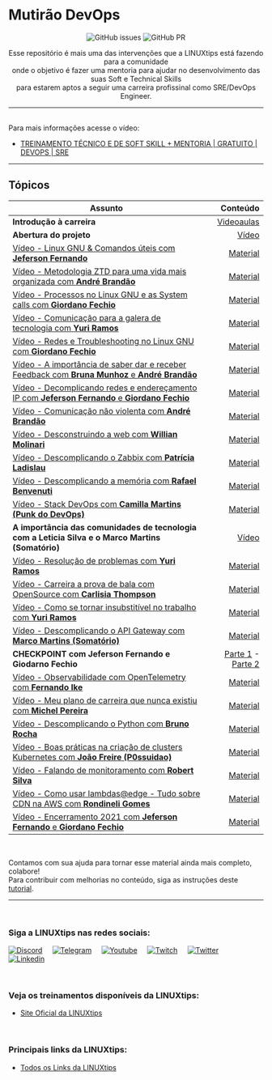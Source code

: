 #  Mutirão DevOps

<p align="center">

  <img alt="GitHub issues" src="https://img.shields.io/github/issues/badtuxx/MutiraoDevOps">
  <img alt="GitHub PR" src="https://img.shields.io/github/issues-pr/badtuxx/MutiraoDevOps">

</p>

<p align="center">
Esse repositório é mais uma das intervenções que a LINUXtips está fazendo para a comunidade </br> onde o objetivo é fazer uma mentoria para ajudar no desenvolvimento das suas Soft e Technical Skills </br> para estarem aptos a seguir uma carreira profissinal como SRE/DevOps Engineer.
</p>

---

<br/>
Para mais informações acesse o vídeo:

* [TREINAMENTO TÉCNICO E DE SOFT SKILL + MENTORIA | GRATUITO | DEVOPS | SRE](https://www.youtube.com/watch?v=FC0osj1Blik)

---

## Tópicos

| Assunto                                                                                                                                                             |                                                                   Conteúdo |
| ------------------------------------------------------------------------------------------------------------------------------------------------------------------- | -------------------------------------------------------------------------: |
| **Introdução à carreira**                                                                                                                                           |                               [Videoaulas](Preparatorio_Mutirao/README.md) |
| **Abertura do projeto**                                                                                                                                             | [Vídeo](https://www.twitch.tv/videos/1023835055) |
| [Vídeo -  Linux GNU & Comandos úteis com **Jeferson Fernando**](https://www.twitch.tv/videos/1031695846)                                  |                                  [Material](Conceitos_Linux/Command_List/) |
| [Vídeo - Metodologia ZTD para uma vida mais organizada com **André Brandão**](https://www.twitch.tv/videos/1039460668)                    |                         [Material](Soft_Skills/Organizacao_Produtividade/) |
| [Vídeo - Processos no Linux GNU e as System calls com **Giordano Fechio**](https://www.twitch.tv/videos/1046921715)                       |                                       [Material](Conceitos_Linux/Process/) |
| [Vídeo - Comunicação para a galera de tecnologia com **Yuri Ramos**](https://www.twitch.tv/videos/1054215924)                             |                                        [Material](Soft_Skills/Comunicacao/Comunicacao_em_tecnologia/) |
| [Vídeo - Redes e Troubleshooting no Linux GNU com **Giordano Fechio**](https://www.twitch.tv/videos/1061329137)                           |                                       [Material](Conceitos_Linux/Network/) |
| [Vídeo - A importância de saber dar e receber Feedback com **Bruna Munhoz** e **André Brandão**](https://www.twitch.tv/videos/1061329137) |                                          [Material](Soft_Skills/Feedback/) |
| [Vídeo - Decomplicando redes e endereçamento IP com **Jeferson Fernando** e **Giordano Fechio**](https://www.twitch.tv/videos/1075691058) |                                          [Material](Conceitos_Linux/Network/) |
| [Vídeo - Comunicação não violenta com **André Brandão**](https://www.twitch.tv/videos/1082723293) |                                          [Material](Soft_Skills/Comunicacao/Comunicacao_nao_violenta/) |
| [Vídeo - Desconstruindo a web com **Willian Molinari**](https://www.twitch.tv/videos/1089776626) |                                          [Material](https://cege.la/3hIYiCc) |
| [Vídeo - Descomplicando o Zabbix com **Patrícia Ladislau**](https://www.twitch.tv/videos/1096900430) |                                          [Material](https://github.com/patricialadislaus/MUTIRAODEVOPS) |
| [Vídeo - Descomplicando a memória com **Rafael Benvenuti**](https://www.twitch.tv/videos/1104087084) |                                          [Material](Conceitos_Linux/Memory/) |
| [Vídeo - Stack DevOps com **Camilla Martins (Punk do DevOps)**](https://www.twitch.tv/videos/1111273508) |                                          [Material](DevOps/Stack/) |
| **A importância das comunidades de tecnologia com a Leticia Silva e o Marco Martins (Somatório)**|                                          [Vídeo](https://www.twitch.tv/videos/1118327809) |
| [Vídeo - Resolução de problemas com **Yuri Ramos**](https://www.twitch.tv/videos/1125339419?t=00h29m45s) |                                          [Material](Soft_Skills/Resolucao_Problemas/) |
| [Vídeo - Carreira a prova de bala com OpenSource com **Carlisia Thompson**](https://www.twitch.tv/videos/1125339419?t=01h42m30s) |                                          [Material](Open_Source/Carreira/) |
| [Vídeo - Como se tornar insubstitível no trabalho com **Yuri Ramos**](https://www.twitch.tv/videos/1145837063) |                                          [Material](Soft_Skills/Comunicacao/Como_se_tornar_insubstituivel/) |
| [Vídeo - Descomplicando o API Gateway com **Marco Martins (Somatório)**](https://www.twitch.tv/videos/1152544086) |                                          [Material](https://github.com/somatorio/demo-kong) |
| **CHECKPOINT com Jeferson Fernando e Giodarno Fechio**| [Parte 1](https://www.twitch.tv/videos/1165626672) - [Parte 2](https://www.twitch.tv/videos/1165692234)|
| [Vídeo - Observabilidade com OpenTelemetry com **Fernando Ike**](https://www.twitch.tv/videos/1172147054) |                                          [Material](#) |
| [Vídeo - Meu plano de carreira que nunca existiu com **Michel Pereira**](https://www.twitch.tv/videos/1178621992) |                                          [Material](#) |
| [Vídeo - Descomplicando o Python com **Bruno Rocha**](https://www.twitch.tv/videos/1178621992) |                                          [Material](https://github.com/rochacbruno/python-hello-world) |
| [Vídeo - Boas práticas na criação de clusters Kubernetes com **João Freire (P0ssuidao)**](https://www.twitch.tv/videos/1178621992) |                                          [Material](https://github.com/P0ssuidao/MutiraoDevOps) |
| [Vídeo - Falando de monitoramento com **Robert Silva**](https://www.twitch.tv/videos/1211288993) |                                          [Material](https://www.mindmeister.com/1828387828?t=Pc9oVfHqmw) |
| [Vídeo - Como usar lambdas@edge - Tudo sobre CDN na AWS com **Rondineli Gomes**](https://www.twitch.tv/videos/1217571323) |                                          [Material](https://github.com/Rondineli/mutirao_devops_cloudfront_demo) |
| [Vídeo - Encerramento 2021 com **Jeferson Fernando** e **Giordano Fechio**](https://www.twitch.tv/videos/1224047195) |                                          [Material](#) |

</br>

<p align="center">

Contamos com sua ajuda para tornar esse material ainda mais completo, colabore! </br> Para contribuir com melhorias no conteúdo, siga as instruções deste [tutorial](https://docs.github.com/pt/github/collaborating-with-pull-requests/proposing-changes-to-your-work-with-pull-requests/creating-a-pull-request-from-a-fork).

</p>

---

</br>

### Siga a LINUXtips nas redes sociais:

 [![Discord](https://img.shields.io/badge/Discord-7289DA?logo=discord&logoColor=white)](https://discord.gg/fpYjDcZgJ8) &nbsp; &nbsp;
 [![Telegram](https://img.shields.io/badge/Telegram-2CA5E0?logo=telegram&logoColor=white)](https://t.me/canalLINUXtips) &nbsp; &nbsp;
 [![Youtube](https://img.shields.io/badge/YouTube-FF0000?logo=youtube&logoColor=white)](https://goo.gl/wJDWwg) &nbsp; &nbsp;
 [![Twitch](https://img.shields.io/badge/Twitch-9146FF?logo=twitch&logoColor=white)](https://twitch.tv/LINUXtips) &nbsp; &nbsp;
 [![Twitter](https://img.shields.io/badge/Twitter-1DA1F2?logo=twitter&logoColor=white)](https://twitter.com/linuxtipsbr) &nbsp; &nbsp;
 [![Linkedin](https://img.shields.io/badge/LinkedIn-0077B5?logo=linkedin&logoColor=white)](https://www.linkedin.com/company/linuxtips/)

</br>

### Veja os treinamentos disponíveis da LINUXtips:

* [Site Oficial da LINUXtips](https://linuxtips.io/loja)

</br>

### Principais links da LINUXtips:

* [Todos os Links da LINUXtips](https://linktr.ee/LINUXtips)
